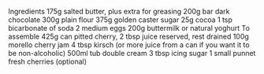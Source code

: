 Ingredients
175g salted butter, plus extra for greasing
200g bar dark chocolate
300g plain flour
375g golden caster sugar
25g cocoa
1 tsp bicarbonate of soda
2 medium eggs
200g buttermilk or natural yoghurt
To assemble
425g can pitted cherry, 2 tbsp juice reserved, rest drained
100g morello cherry jam
4 tbsp kirsch (or more juice from a can if you want it to be non-alcoholic)
500ml tub double cream
3 tbsp icing sugar
1 small punnet fresh cherries (optional)